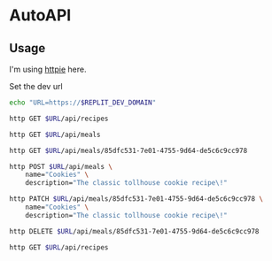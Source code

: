 # AutoAPI

## Usage

I'm using [httpie](https://httpie.io/docs/cli/introduction) here.

Set the dev url
```sh
echo "URL=https://$REPLIT_DEV_DOMAIN"
```

```sh
http GET $URL/api/recipes
```

```sh
http GET $URL/api/meals
```

```sh
http GET $URL/api/meals/85dfc531-7e01-4755-9d64-de5c6c9cc978
```

```sh
http POST $URL/api/meals \
    name="Cookies" \
    description="The classic tollhouse cookie recipe\!"
```

```sh
http PATCH $URL/api/meals/85dfc531-7e01-4755-9d64-de5c6c9cc978 \
    name="Cookies" \
    description="The classic tollhouse cookie recipe\!"
```

```sh
http DELETE $URL/api/meals/85dfc531-7e01-4755-9d64-de5c6c9cc978
```


```sh
http GET $URL/api/recipes
```